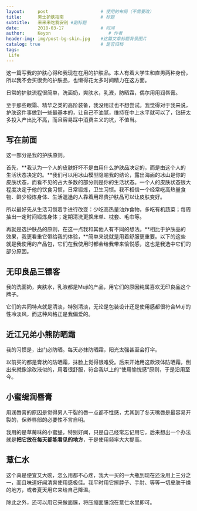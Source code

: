 ```yaml
---
layout:     post                    # 使用的布局（不需要改）
title:      男士护肤指南              # 标题 
subtitle:   来来来吃我安利 #副标题
date:       2018-03-17              # 时间
author:     Keyon                      # 作者
header-img: img/post-bg-skin.jpg    #这篇文章标题背景图片
catalog: true                       # 是否归档
tags:
 Life
---
```


这一篇写我的护肤心得和我现在在用的护肤品。本人有着大学生和直男两种身份，所以我不会买很贵的护肤品，也懒得花太多时间精力在这方面。

日常的护肤流程很简单，洗面奶，爽肤水，乳液，防晒霜，偶尔用用润唇膏。

至于那些眼霜、精华之类的高阶装备，我没用过也不想尝试。我觉得对于我来说，护肤这件事做到一些最基本的，让自己不油腻，维持在中上水平就可以了，钻研太多投入产出比不高，而且容易踩中消费主义的坑，不值当。

## 写在前面
这一部分是我的护肤原则。

首先，**我认为一个人的皮肤好坏不是由用什么护肤品决定的，而是由这个人的生活状态决定的。**我们可以用冰山模型隐喻我的结论，露出海面的冰山是你的皮肤状态，而看不见的占大多数的部分则是你的生活状态。一个人的皮肤状态很大程度决定于他的饮食习惯，日常锻炼，卫生习惯。我不相信一个经常吃高热量食物、鲜少锻炼身体、生活邋遢的人靠着用昂贵护肤品可以让皮肤变好。

所以最好先从生活习惯着手进行改变：少吃高热量油炸食物，多吃有机蔬菜；每周抽出一定时间锻炼身体；定期清洗更换床单、枕套、毛巾等。

再就是选护肤品的原则，在这一点我和其他人有不同的想法。**相比于护肤品的效果，我更看重它带给我的体验，**简单来说就是用着舒服更重要。以下的这些就是我使用的产品包，它们在我使用时都会给我带来愉悦感，这也是我选中它们的部分原因。

## 无印良品三镖客
我的洗面奶，爽肤水，乳液都是Muji的产品，用它们的原因纯属喜欢无印良品这个牌子。

它们的共同特点就是清淡，特别清淡，无论是包装设计还是使用感都很符合Muji的性冷淡风，而这种风格正是我偏爱的。

## 近江兄弟小熊防晒霜
我的习惯是，出门必防晒。每天必抹防晒霜，阳光太强甚至会打伞。

以前买的都是膏状的防晒霜，抹脸上觉得很难受。后来开始用这款液体防晒霜，倒出来就像涂改液似的，用着很舒服，符合我以上的“使用愉悦感”原则，于是沿用至今。

## 小蜜缇润唇膏
用润唇膏的原因是觉得男人干裂的唇一点都不性感，尤其到了冬天嘴唇是最容易开裂的，保养唇部的必要性不言自明。

我用的是草莓味的小蜜缇，特别好闻，只是自己经常忘记用它，后来想出一个办法就是**把它放在每天都能看见的地方**，于是使用频率大大提高。

## 薏仁水
这个真是便宜又大碗，怎么用都不心疼，我大一买的一大瓶到现在还没用上三分之一，而且味道好闻清爽使用感极佳。我平时用它擦脖子、手肘、等等一切皮肤干燥的地方，或者夏天用它来给自己降温。

除此之外，还可以用它来做面膜，将压缩面膜泡在薏仁水里即可。